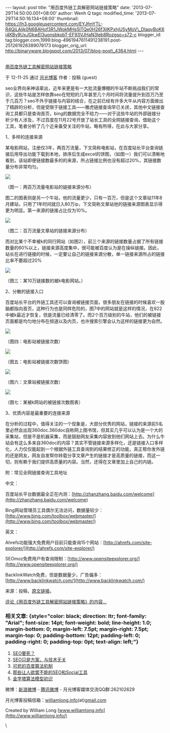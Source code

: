 --- layout: post title: "用百度外链工具解密网站链接策略" date:
'2013-07-29T14:50:00.001+08:00' author: Wenh Q tags: modified\_time:
'2013-07-29T14:50:16.134+08:00' thumbnail:
https://lh3.googleusercontent.com/EYJfmYTL-R4QiLAljk0N6BAHof3R1JWokMHs5ITQe0H26f3jlKPxhjU5yMoV\_DIaqyBoK6i4KBy9UxJGkwEl3uonsbkobT-EF93VJHaN3leb8Rozgso=s72-c
blogger\_id:
tag:blogger.com,1999:blog-4961947611491238191.post-251261928389078173
blogger\_orig\_url:
http://binaryware.blogspot.com/2013/07/blog-post\_4364.html ---

[\
用百度外链工具解密网站链接策略](http://www.williamlong.info/archives/3292.html)

于 12-11-25 通过 [月光博客](http://www.williamlong.info/) 作者：投稿
(guest)

seo业界向来神话辈出，近年来更是有一大批流量爆棚的牛站不断挑战我们的常识，这些牛站是怎样依靠seo在短短的几年甚至几个月时间将流量提升到百万乃至于几百万？seo不外乎链接与内容的结合，在之前已经有许多大牛从内容方面做出了精辟的分析，但是受限于链接工具——雅虎链接查询早已关闭，其他中文链接查询工具都只是查询首页，bing的数据完全不给力——对于这些牛站的外部链接分析少有人涉及，不过百度在11月22号开放了站长工具的全网链接查询，借助这个工具，笔者分析了几个近来备受关注的牛站，略有所得，在此与大家分享。

1、多样的连接来源

某电影网站，注册仅3年，两百万流量，下文简称电影站，在百度站长平台查询链接后用导出功能下载到本地，排序后生成excel的饼图，（如图一）我们可以清晰地看到，该站即便链接数最多的的来源，所占链接比例也没有超过20%，其链接数量分布非常均匀。

![](https://lh3.googleusercontent.com/EYJfmYTL-R4QiLAljk0N6BAHof3R1JWokMHs5ITQe0H26f3jlKPxhjU5yMoV_DIaqyBoK6i4KBy9UxJGkwEl3uonsbkobT-EF93VJHaN3leb8Rozgso)

（图一：两百万流量电影站的链接来源分布）

图二的图表则是另一个牛站，他的流量更少，只有一百万，但是这个文章站11年8月建站，只用了1年时间就日入80万ip，下文简称文章站他的链接来源图表显示得更为明显。第一来源的链接占比仅为10%。

![](https://lh5.googleusercontent.com/3vva6B7_ygP0buz8RIcy2Uk-dknhKNoc7lXiLZXx9wbGdO1GHwbjNLZ7uTL3Qf-E4R4XaO42GheFQ7kpqPXsNXsGy84S661nkLBj7lxNuBLo8jPPBuY)

（图二：百万流量文章站的链接来源分布）

而对比某个不幸被k的同行网站（如图2），前三个来源的链接数量占据了所有链接数量的60%以上，链接来源高度集中，很可能被百度认为是在操纵链接。因此，站长在进行链接的时候，一定要让自己的链接来源分散，单一链接来源所占的链接比率不要超过20%

![](https://lh3.googleusercontent.com/kgtaeeq5_EvTkZ1Pev_-_bt0IB6EMe3uUOlu8LyKM2ET-XFwuRQG8HfTjli2lMG_EZrfd-8tqKYEJj9sSJjoepQiRnKafwRehOPA32XP6ODbMGECPCo)

（图三：某10万链接数的被k电影网站。）

2、分散的链接入口

百度站长平台的外链工具还可以查询被链接页面，很多朋友在链接的时候喜欢一股脑都指向首页，这种行为也是同样危险的，图7中的网站就是这样的情况，在822中被k最近才恢复，但是流量已经清零了。而2个百万级别的牛站，他们的被链接页面都是均匀地分布在频道以及内页，也许搜索引擎会认为这样的链接更为自然。

![](https://lh3.googleusercontent.com/0hdZDfQGkmnxLbP8ooiLXL2MBI4GBB1dEY9e2A5NkEi1jOXE-s7KO2S4Xs_6Ib4mEhH0sWcbRMyp7p8SxcjdOnlFTHIWPhCY2yl_rOX-mxy5oQQDIiA)

（图四：电影站被链接次数）

![](https://lh4.googleusercontent.com/8lPKyuOQpYOmnt47JpwOgMSQeFVpJqIww8rgtudnzq5mEfK4JD29kEY4dIvo6ZVjWzSLBflEyZw1x-5ilZk1ffId4kpwQFL8LjWZheLW5GKuB78sgwI)

（图五：电影站被链接次数饼图）

![](https://lh5.googleusercontent.com/8PZZdvffTGYolpYCxl2OcZ88CRGP_o9A6jmtjq3UivWiySFEsh9xZVppQntCl-TUNpq64hLEuW9ezy-noOFG3dMEFr6J_6gtdnCwQ3x0raQps9jGpPs)

（图六：文章站被链接次数）

![](https://lh3.googleusercontent.com/CGNbT7OnNab9vsUyvPSVItEi_PhFmGh4of_odA_mA829NKZZv0nfYcJSANKJB5ocsPq2Pr7UcD_YIOgUoYRW0dog7hy-8GxHBERH0vaVJtbqo1fXWIA)

（图七：某被k网站的被链接次数图表）

3、优质内容是最重要的连接来源

在分析的过程中，值得关注的一个现象是，大部分优秀的网站，链接的来源前5名里必然会出现360doc.360doc自称网上图书馆，但其实几乎可以认为是一个大的采集站，但是不是机器采集，而是鼓励网友采集内容放到他们网站上去。为什么牛站会有这么多来自360doc的内容？其实不管链接来源多样化，还是链接入口多样化，人力仅仅能起到一个根据外链工具查询到的结果修正的功能，真正帮你发外链的还是网友，网友自发帮你转载分享文章产生的链接才是高质量的链接，而这一切，则有赖于我们提供高质量的内容。当然，还得在文章里加上自己的内链。

附：常见全网链接查询工具地址

中文：

百度站长平台数据最全正在内测：[http://zhanzhang.baidu.com/welcome](http://zhanzhang.baidu.com/welcome)

Bing网站管理员工具偶尔无法访问，数据量较少：[http://www.bing.com/toolbox/webmaster/](http://www.bing.com/toolbox/webmaster/)

英文：

Ahrefs功能强大免费用户目前只能查询15个网站：[http://ahrefs.com/site-explorer/](http://ahrefs.com/site-explorer/)

SEOmoz免费用户有查询限制：[http://www.opensiteexplorer.org/](http://www.opensiteexplorer.org/)

BacklinkWatch免费，但是数据量少，广告偏多：[http://www.backlinkwatch.com/](http://www.backlinkwatch.com/)

来源：投稿，[原文链接](http://www.001pp.com/sousuoyinqingyouhua/2012-11/218402.html)。

[评论《用百度外链工具解密网站链接策略》的内容...](http://www.williamlong.info/archives/3292.html)

### 相关文章: {style="color: black; direction: ltr; font-family: "Arial"; font-size: 14pt; font-weight: bold; line-height: 1.0; margin-bottom: 0; margin-left: 7.5pt; margin-right: 7.5pt; margin-top: 0; padding-bottom: 12pt; padding-left: 0; padding-right: 0; padding-top: 0pt; text-align: left;"}

1.  [SEO要死？](http://www.williamlong.info/archives/3291.html)
2.  [SEO只是方案，与技术无关](http://www.williamlong.info/archives/3288.html)
3.  [可悲的百度算法机制](http://www.williamlong.info/archives/3265.html)
4.  [那些让人欲罢不能的SEO和Social工具](http://www.williamlong.info/archives/3240.html)
5.  [金字塔算法模型初识](http://www.williamlong.info/archives/3239.html)

[](http://www.williamlong.info/archives/3239.html)

微博：[新浪微博](http://weibo.com/williamlong) -
[腾讯微博](http://t.qq.com/williamlong) - 月光博客媒体交流QQ群:262102629

月光博客投稿信箱：[williamlong.info](http://williamlong.info/)(at)[gmail.com](http://gmail.com/)

Created by William Long
[www.williamlong.info](http://www.williamlong.info/)

\

